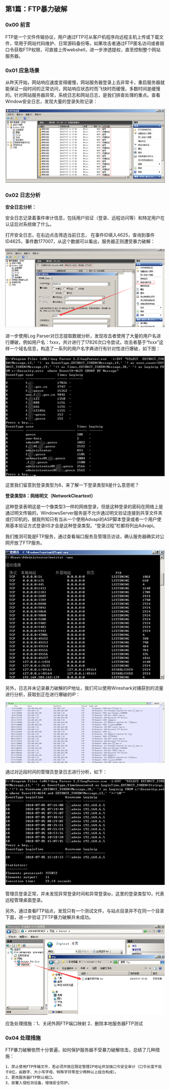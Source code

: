 ## 第1篇：FTP暴力破解

### 0x00 前言

​	FTP是一个文件传输协议，用户通过FTP可从客户机程序向远程主机上传或下载文件，常用于网站代码维护、日常源码备份等。如果攻击者通过FTP匿名访问或者弱口令获取FTP权限，可直接上传webshell，进一步渗透提权，直至控制整个网站服务器。

### 0x01 应急场景

​	从昨天开始，网站响应速度变得缓慢，网站服务器登录上去非常卡，重启服务器就能保证一段时间的正常访问，网站响应状态时而飞快时而缓慢，多数时间是缓慢的。针对网站服务器异常，系统日志和网站日志，是我们排查处理的重点。查看Window安全日志，发现大量的登录失败记录：

![](image/win-5-1.png)

### 0x02 日志分析

**安全日志分析：** 

安全日志记录着事件审计信息，包括用户验证（登录、远程访问等）和特定用户在认证后对系统做了什么。

打开安全日志，在右边点击筛选当前日志， 在事件ID填入4625，查询到事件ID4625，事件数177007，从这个数据可以看出，服务器正则遭受暴力破解：

![](image\win-5-2.png)

进一步使用Log Parser对日志提取数据分析，发现攻击者使用了大量的用户名进行爆破，例如用户名：fxxx，共计进行了17826次口令尝试，攻击者基于“fxxx”这样一个域名信息，构造了一系列的用户名字典进行有针对性进行爆破，如下图：

![](image\win-5-3.png)

这里我们留意到登录类型为8，来了解一下登录类型8是什么意思呢？

**登录类型8：网络明文（NetworkCleartext）**   

这种登录表明这是一个像类型3一样的网络登录，但是这种登录的密码在网络上是通过明文传输的，WindowsServer服务是不允许通过明文验证连接到共享文件夹或打印机的，据我所知只有当从一个使用Advapi的ASP脚本登录或者一个用户使用基本验证方式登录IIS才会是这种登录类型。“登录过程”栏都将列出Advapi。  

我们推测可能是FTP服务，通过查看端口服务及管理员访谈，确认服务器确实对公网开放了FTP服务。

![](image\win-5-4.png)

另外，日志并未记录暴力破解的IP地址，我们可以使用Wireshark对捕获到的流量进行分析，获取到正在进行爆破的IP：

![](image\win-5-5.png)

通过对近段时间的管理员登录日志进行分析，如下：

![](image\win-5-6.png)

管理员登录正常，并未发现异常登录时间和异常登录ip，这里的登录类型10，代表远程管理桌面登录。

另外，通过查看FTP站点，发现只有一个测试文件，与站点目录并不在同一个目录下面，进一步验证了FTP暴力破解并未成功。

![](image\win-5-7.png)

应急处理措施：1、关闭外网FTP端口映射           2、删除本地服务器FTP测试



### 0x04 处理措施

​	FTP暴力破解依然十分普遍，如何保护服务器不受暴力破解攻击，总结了几种措施：

```
1、禁止使用FTP传输文件，若必须开放应限定管理IP地址并加强口令安全审计（口令长度不低于8位，由数字、大小写字母、特殊字符等至少两种以上组合构成）。
2、更改服务器FTP默认端口。
3、部署入侵检测设备，增强安全防护。
```





